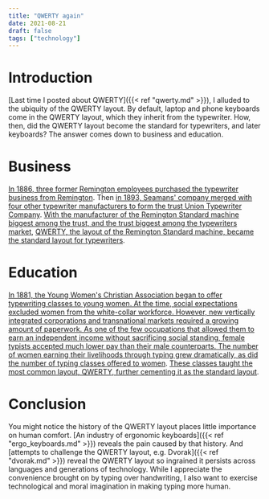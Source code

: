 ```yaml
---
title: "QWERTY again"
date: 2021-08-21
draft: false
tags: ["technology"]
---
```

# Introduction
[Last time I posted about QWERTY]({{< ref "qwerty.md" >}}), I alluded to the ubiquity of the QWERTY layout. By default, laptop and phone keyboards come in the QWERTY layout, which they inherit from the typewriter. How, then, did the QWERTY layout become the standard for typewriters, and later keyboards? The answer comes down to business and education.
# Business
[In 1886, three former Remington employees purchased the typewriter business from Remington](https://americanhistory.si.edu/collections/search/object/nmah_850053). Then [in 1893, Seamans' company merged with four other typewriter manufacturers to form the trust Union Typewriter Company](https://www.vox.com/2017/9/27/16369508/qwerty-keyboards-history). [With the manufacturer of the Remington Standard machine biggest among the trust, and the trust biggest among the typewriters market](http://www.willdavis.org/Union.html), [QWERTY, the layout of the Remington Standard machine, became the standard layout for typewriters](https://www.vox.com/2017/9/27/16369508/qwerty-keyboards-history).
# Education
[In 1881, the Young Women's Christian Association began to offer typewriting classes to young women. At the time, social expectations excluded women from the white-collar workforce. However, new vertically integrated corporations and transnational markets required a growing amount of paperwork. As one of the few occupations that allowed them to earn an independent income without sacrificing social standing, female typists accepted much lower pay than their male counterparts. The number of women earning their livelihoods through typing grew dramatically, as did the number of typing classes offered to women](http://www.branchcollective.org/?ps_articles=christopher-keep-the-introduction-of-the-sholes-glidden-type-writer-1874). [These classes taught the most common layout, QWERTY, further cementing it as the standard layout](https://www.vox.com/2017/9/27/16369508/qwerty-keyboards-history).
# Conclusion
You might notice the history of the QWERTY layout places little importance on human comfort. [An industry of ergonomic keyboards]({{< ref "ergo_keyboards.md" >}}) reveals the pain caused by that history. And [attempts to challenge the QWERTY layout, e.g. Dvorak]({{< ref "dvorak.md" >}}) reveal the QWERTY layout so ingrained it persists across languages and generations of technology. While I appreciate the convenience brought on by typing over handwriting, I also want to exercise technological and moral imagination in making typing more human.
